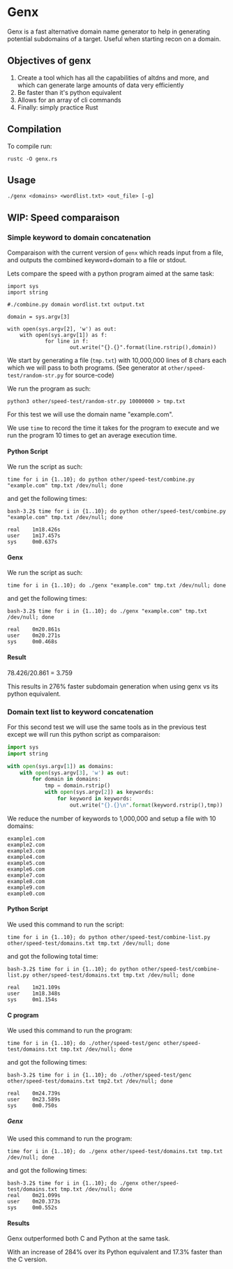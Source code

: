 # Genx

Genx is a fast alternative domain name generator to help in generating potential subdomains of a target. Useful when starting recon on a domain.

## Objectives of genx

1. Create a tool which has all the capabilities of altdns and more, and which can generate large amounts of data very efficiently
2. Be faster than it's python equivalent
3. Allows for an array of cli commands
4. Finally: simply practice Rust

## Compilation

To compile run:
```
rustc -O genx.rs
```

## Usage

```
./genx <domains> <wordlist.txt> <out_file> [-g]

```

## WIP: Speed comparaison

### Simple keyword to domain concatenation

Comparaison with the current version of `genx` which reads input from a file, and outputs the combined keyword+domain to a file or stdout.

Lets compare the speed with a python program aimed at the same task:
```
import sys
import string

#./combine.py domain wordlist.txt output.txt

domain = sys.argv[3]

with open(sys.argv[2], 'w') as out:
    with open(sys.argv[1]) as f:
            for line in f:
                    out.write("{}.{}".format(line.rstrip(),domain))
```

We start by generating a file (`tmp.txt`) with 10,000,000 lines of 8 chars each which we will pass to both programs. (See generator at `other/speed-test/random-str.py` for source-code)

We run the program as such: 

`python3 other/speed-test/random-str.py 10000000 > tmp.txt`

For this test we will use the domain name "example.com".

We use `time` to record the time it takes for the program to execute and we run the program 10 times to get an average execution time.

#### Python Script

We run the script as such:

`time for i in {1..10}; do python other/speed-test/combine.py "example.com" tmp.txt /dev/null; done`

and get the following times:

```
bash-3.2$ time for i in {1..10}; do python other/speed-test/combine.py "example.com" tmp.txt /dev/null; done

real    1m18.426s
user    1m17.457s
sys     0m0.637s
```

#### Genx

We run the script as such:

`time for i in {1..10}; do ./genx "example.com" tmp.txt /dev/null; done`

and get the following times:

```
bash-3.2$ time for i in {1..10}; do ./genx "example.com" tmp.txt /dev/null; done

real    0m20.861s
user    0m20.271s
sys     0m0.468s

```

#### Result

78.426/20.861 = 3.759

This results in 276% faster subdomain generation when using genx vs its python equivalent.


### Domain text list to keyword concatenation

For this second test we will use the same tools as in the previous test except we will run this python script as comparaison:

```python
import sys
import string

with open(sys.argv[1]) as domains:
    with open(sys.argv[3], 'w') as out:
        for domain in domains:
            tmp = domain.rstrip()
            with open(sys.argv[2]) as keywords:
                for keyword in keywords:
                    out.write("{}.{}\n".format(keyword.rstrip(),tmp))

```

We reduce the number of keywords to 1,000,000 and setup a file with 10 domains:
```
example1.com
example2.com
example3.com
example4.com
example5.com
example6.com
example7.com
example8.com
example9.com
example0.com
```

#### Python Script

We used this command to run the script:

`time for i in {1..10}; do python other/speed-test/combine-list.py other/speed-test/domains.txt tmp.txt /dev/null; done`

and got the following total time:
```
bash-3.2$ time for i in {1..10}; do python other/speed-test/combine-list.py other/speed-test/domains.txt tmp.txt /dev/null; done

real    1m21.109s
user    1m18.348s
sys     0m1.154s
```

#### C program

We used this command to run the program:

`time for i in {1..10}; do ./other/speed-test/genc other/speed-test/domains.txt tmp.txt /dev/null; done`

and got the following times:
```
bash-3.2$ time for i in {1..10}; do ./other/speed-test/genc other/speed-test/domains.txt tmp2.txt /dev/null; done

real    0m24.739s
user    0m23.589s
sys     0m0.750s
```

##### Genx

We used this command to run the program:

`time for i in {1..10}; do ./genx other/speed-test/domains.txt tmp.txt /dev/null; done`

and got the following times:
```
bash-3.2$ time for i in {1..10}; do ./genx other/speed-test/domains.txt tmp.txt /dev/null; done
real    0m21.099s
user    0m20.373s
sys     0m0.552s
```

#### Results

Genx outperformed both C and Python at the same task. 

With an increase of 284% over its Python equivalent and 17.3% faster than the C version.



